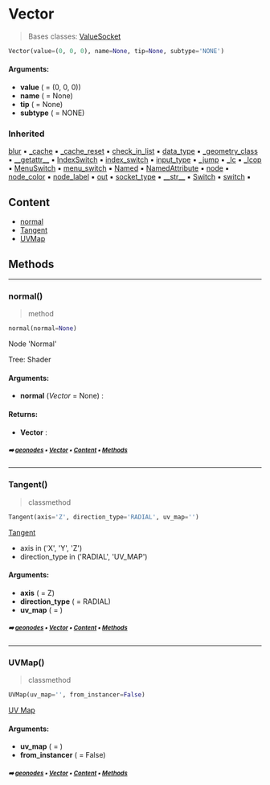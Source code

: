 # Vector

> Bases classes: [ValueSocket](geono-socke-valuesocket.md#valuesocket)

``` python
Vector(value=(0, 0, 0), name=None, tip=None, subtype='NONE')
```



#### Arguments:
- **value** ( = (0, 0, 0))
- **name** ( = None)
- **tip** ( = None)
- **subtype** ( = NONE)

### Inherited

[blur](geono-socket.md#blur) :black_small_square: [\_cache](geono-socke-nodecache.md#_cache) :black_small_square: [\_cache_reset](geono-socke-nodecache.md#_cache_reset) :black_small_square: [check_in_list](geono-socket.md#check_in_list) :black_small_square: [data_type](geono-socket.md#data_type) :black_small_square: [\_geometry_class](geono-socket.md#_geometry_class) :black_small_square: [\_\_getattr__](geono-socket.md#__getattr__) :black_small_square: [IndexSwitch](geono-socket.md#indexswitch) :black_small_square: [index_switch](geono-socket.md#index_switch) :black_small_square: [input_type](geono-socket.md#input_type) :black_small_square: [\_jump](geono-socket.md#_jump) :black_small_square: [\_lc](geono-socket.md#_lc) :black_small_square: [\_lcop](geono-socket.md#_lcop) :black_small_square: [MenuSwitch](geono-socket.md#menuswitch) :black_small_square: [menu_switch](geono-socket.md#menu_switch) :black_small_square: [Named](geono-socke-valuesocket.md#named) :black_small_square: [NamedAttribute](geono-socke-valuesocket.md#namedattribute) :black_small_square: [node](geono-socket.md#node) :black_small_square: [node_color](geono-socket.md#node_color) :black_small_square: [node_label](geono-socket.md#node_label) :black_small_square: [out](geono-socket.md#out) :black_small_square: [socket_type](geono-socket.md#socket_type) :black_small_square: [\_\_str__](geono-socket.md#__str__) :black_small_square: [Switch](geono-socket.md#switch) :black_small_square: [switch](geono-socket.md#switch) :black_small_square:

## Content

- [normal](geono-vector.md#normal)
- [Tangent](geono-vector.md#tangent)
- [UVMap](geono-vector.md#uvmap)

## Methods



----------
### normal()

> method

``` python
normal(normal=None)
```

Node 'Normal'

Tree: Shader

#### Arguments:
- **normal** (_Vector_ = None) : 



#### Returns:
- **Vector** :

##### <sub>:arrow_right: [geonodes](index.md#geonodes) :black_small_square: [Vector](geono-vector.md#vector) :black_small_square: [Content](geono-vector.md#content) :black_small_square: [Methods](geono-vector.md#methods)</sub>

----------
### Tangent()

> classmethod

``` python
Tangent(axis='Z', direction_type='RADIAL', uv_map='')
```

[Tangent](https://docs.blender.org/api/current/bpy.types.ShaderNodeTangent.html#bpy.types.ShaderNodeTangent)
- axis in ('X', 'Y', 'Z')
- direction_type in ('RADIAL', 'UV_MAP')

#### Arguments:
- **axis** ( = Z)
- **direction_type** ( = RADIAL)
- **uv_map** ( = )

##### <sub>:arrow_right: [geonodes](index.md#geonodes) :black_small_square: [Vector](geono-vector.md#vector) :black_small_square: [Content](geono-vector.md#content) :black_small_square: [Methods](geono-vector.md#methods)</sub>

----------
### UVMap()

> classmethod

``` python
UVMap(uv_map='', from_instancer=False)
```

[UV Map](https://docs.blender.org/api/current/bpy.types.ShaderNodeUVMap.html#bpy.types.ShaderNodeUVMap)

#### Arguments:
- **uv_map** ( = )
- **from_instancer** ( = False)

##### <sub>:arrow_right: [geonodes](index.md#geonodes) :black_small_square: [Vector](geono-vector.md#vector) :black_small_square: [Content](geono-vector.md#content) :black_small_square: [Methods](geono-vector.md#methods)</sub>